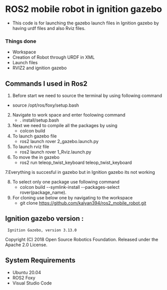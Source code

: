 # ROS2 mobile robot in ignition gazebo
- This code is for launching the gazebo launch files in Ignition gazebo by having urdf files and also Rviz files.

### Things done
- Workspace 
- Creation of Robot through URDF in XML
- Launch files
- RVIZ2 and ignition gazebo

## Commands I used in Ros2
1. Before start we need to source the terminal by using following command
  -   source /opt/ros/foxy/setup.bash
2. Navigate to work space and enter foolowing command
   -  . install/setup.bash
3. Next we need to compile all the packages by using
   -  colcon build
4. To launch gazebo file
    - ros2 launch rover 2_gazebo.launch.py
5.  To launch rviz file
    - ros2 launch rover 1_Rviz.launch.py
 6. To move the in gazebo 
    - ros2 run teleop_twist_keyboard teleop_twist_keyboard 
    
7.Everything is succesful in gazebo but in Ignition gazebo its not working

8. To select only one package use following command
      - colcon build --symlink-install --packages-select rover(package_name).
9. For cloning use below one by navigating to the workspace
    - git clone https://github.com/kalyan394/ros2_mobile_robot.git
    
## Ignition gazebo version :

     Ignition Gazebo, version 3.13.0
Copyright (C) 2018 Open Source Robotics Foundation.
Released under the Apache 2.0 License.
                                                          

## System Requirements
- Ubuntu 20.04
- ROS2 Foxy
- Visual Studio Code

